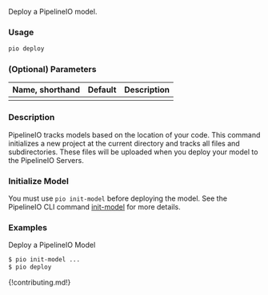 Deploy a PipelineIO model.

### Usage
```bash
pio deploy 
```

### (Optional) Parameters 
| Name, shorthand | Default | Description |
| --------------- | ------- | ----------- |
|                 |         |             |

### Description
PipelineIO tracks models based on the location of your code. 
This command initializes a new project at the current directory and tracks all files and subdirectories. 
These files will be uploaded when you deploy your model to the PipelineIO Servers. 

### Initialize Model
You must use `pio init-model` before deploying the model.  See the PipelineIO CLI command [init-model](init-model.md) for more details.

### Examples
Deploy a PipelineIO Model
```bash
$ pio init-model ... 
$ pio deploy
```

{!contributing.md!}
